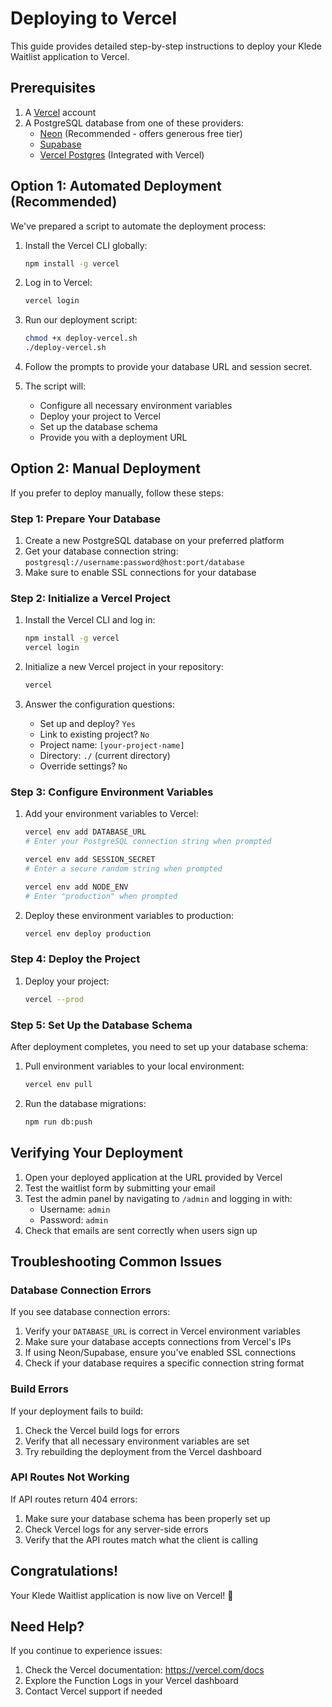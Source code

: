 # Deploying to Vercel

This guide provides detailed step-by-step instructions to deploy your Klede Waitlist application to Vercel.

## Prerequisites

1. A [Vercel](https://vercel.com) account
2. A PostgreSQL database from one of these providers:
   - [Neon](https://neon.tech) (Recommended - offers generous free tier)
   - [Supabase](https://supabase.com)
   - [Vercel Postgres](https://vercel.com/storage/postgres) (Integrated with Vercel)

## Option 1: Automated Deployment (Recommended)

We've prepared a script to automate the deployment process:

1. Install the Vercel CLI globally:
   ```bash
   npm install -g vercel
   ```

2. Log in to Vercel:
   ```bash
   vercel login
   ```

3. Run our deployment script:
   ```bash
   chmod +x deploy-vercel.sh
   ./deploy-vercel.sh
   ```

4. Follow the prompts to provide your database URL and session secret.

5. The script will:
   - Configure all necessary environment variables
   - Deploy your project to Vercel
   - Set up the database schema
   - Provide you with a deployment URL

## Option 2: Manual Deployment

If you prefer to deploy manually, follow these steps:

### Step 1: Prepare Your Database

1. Create a new PostgreSQL database on your preferred platform
2. Get your database connection string: `postgresql://username:password@host:port/database`
3. Make sure to enable SSL connections for your database

### Step 2: Initialize a Vercel Project

1. Install the Vercel CLI and log in:
   ```bash
   npm install -g vercel
   vercel login
   ```

2. Initialize a new Vercel project in your repository:
   ```bash
   vercel
   ```

3. Answer the configuration questions:
   - Set up and deploy? `Yes`
   - Link to existing project? `No`
   - Project name: `[your-project-name]`
   - Directory: `./` (current directory)
   - Override settings? `No`

### Step 3: Configure Environment Variables

1. Add your environment variables to Vercel:
   ```bash
   vercel env add DATABASE_URL
   # Enter your PostgreSQL connection string when prompted
   
   vercel env add SESSION_SECRET
   # Enter a secure random string when prompted
   
   vercel env add NODE_ENV
   # Enter "production" when prompted
   ```

2. Deploy these environment variables to production:
   ```bash
   vercel env deploy production
   ```

### Step 4: Deploy the Project

1. Deploy your project:
   ```bash
   vercel --prod
   ```

### Step 5: Set Up the Database Schema

After deployment completes, you need to set up your database schema:

1. Pull environment variables to your local environment:
   ```bash
   vercel env pull
   ```

2. Run the database migrations:
   ```bash
   npm run db:push
   ```

## Verifying Your Deployment

1. Open your deployed application at the URL provided by Vercel
2. Test the waitlist form by submitting your email
3. Test the admin panel by navigating to `/admin` and logging in with:
   - Username: `admin`
   - Password: `admin`
4. Check that emails are sent correctly when users sign up

## Troubleshooting Common Issues

### Database Connection Errors

If you see database connection errors:

1. Verify your `DATABASE_URL` is correct in Vercel environment variables
2. Make sure your database accepts connections from Vercel's IPs
3. If using Neon/Supabase, ensure you've enabled SSL connections
4. Check if your database requires a specific connection string format

### Build Errors

If your deployment fails to build:

1. Check the Vercel build logs for errors
2. Verify that all necessary environment variables are set
3. Try rebuilding the deployment from the Vercel dashboard

### API Routes Not Working

If API routes return 404 errors:

1. Make sure your database schema has been properly set up
2. Check Vercel logs for any server-side errors
3. Verify that the API routes match what the client is calling

## Congratulations!

Your Klede Waitlist application is now live on Vercel! 🎉

## Need Help?

If you continue to experience issues:

1. Check the Vercel documentation: https://vercel.com/docs
2. Explore the Function Logs in your Vercel dashboard
3. Contact Vercel support if needed